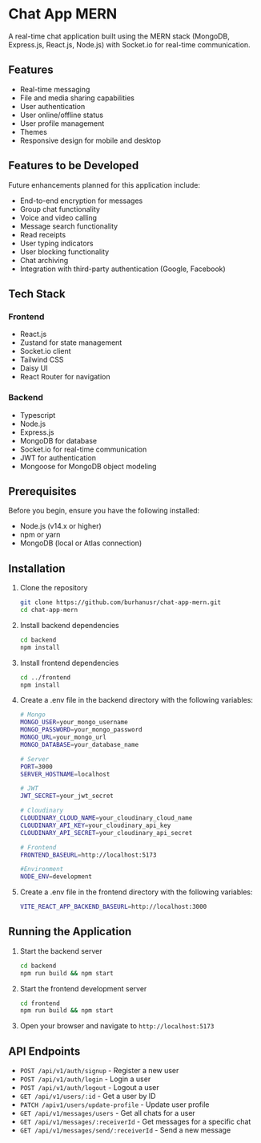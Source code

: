 # Chat App MERN

A real-time chat application built using the MERN stack (MongoDB, Express.js, React.js, Node.js) with Socket.io for real-time communication.

## Features

- Real-time messaging
- File and media sharing capabilities
- User authentication
- User online/offline status
- User profile management
- Themes
- Responsive design for mobile and desktop

## Features to be Developed

Future enhancements planned for this application include:

- End-to-end encryption for messages
- Group chat functionality
- Voice and video calling
- Message search functionality
- Read receipts
- User typing indicators
- User blocking functionality
- Chat archiving
- Integration with third-party authentication (Google, Facebook)

## Tech Stack

### Frontend

- React.js
- Zustand for state management
- Socket.io client
- Tailwind CSS
- Daisy UI
- React Router for navigation

### Backend

- Typescript
- Node.js
- Express.js
- MongoDB for database
- Socket.io for real-time communication
- JWT for authentication
- Mongoose for MongoDB object modeling

## Prerequisites

Before you begin, ensure you have the following installed:

- Node.js (v14.x or higher)
- npm or yarn
- MongoDB (local or Atlas connection)

## Installation

1. Clone the repository
   ```bash
   git clone https://github.com/burhanusr/chat-app-mern.git
   cd chat-app-mern
   ```
2. Install backend dependencies
   ```bash
   cd backend
   npm install
   ```
3. Install frontend dependencies
   ```bash
   cd ../frontend
   npm install
   ```
4. Create a .env file in the backend directory with the following variables:

   ```bash
   # Mongo
   MONGO_USER=your_mongo_username
   MONGO_PASSWORD=your_mongo_password
   MONGO_URL=your_mongo_url
   MONGO_DATABASE=your_database_name

   # Server
   PORT=3000
   SERVER_HOSTNAME=localhost

   # JWT
   JWT_SECRET=your_jwt_secret

   # Cloudinary
   CLOUDINARY_CLOUD_NAME=your_cloudinary_cloud_name
   CLOUDINARY_API_KEY=your_cloudinary_api_key
   CLOUDINARY_API_SECRET=your_cloudinary_api_secret

   # Frontend
   FRONTEND_BASEURL=http://localhost:5173

   #Environment
   NODE_ENV=development
   ```

5. Create a .env file in the frontend directory with the following variables:
   ```bash
   VITE_REACT_APP_BACKEND_BASEURL=http://localhost:3000
   ```

## Running the Application

1. Start the backend server
   ```bash
   cd backend
   npm run build && npm start
   ```
2. Start the frontend development server
   ```bash
   cd frontend
   npm run build && npm start
   ```
3. Open your browser and navigate to `http://localhost:5173`

## API Endpoints

- `POST /api/v1/auth/signup` - Register a new user
- `POST /api/v1/auth/login` - Login a user
- `POST /api/v1/auth/logout` - Logout a user
- `GET /api/v1/users/:id` - Get a user by ID
- `PATCH /apiv1/users/update-profile` - Update user profile
- `GET /api/v1/messages/users` - Get all chats for a user
- `GET /api/v1/messages/:receiverId` - Get messages for a specific chat
- `GET /api/v1/messages/send/:receiverId` - Send a new message
